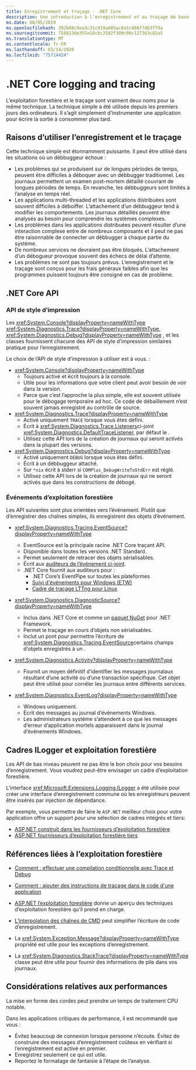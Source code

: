 ```yaml
---
title: Enregistrement et traçage - .NET Core
description: Une introduction à l’enregistrement et au traçage de base de .NET.
ms.date: 08/05/2019
ms.openlocfilehash: 392b88c9ea3c31c919a605ac0a5c886f7d63f79a
ms.sourcegitcommit: 7588136e355e10cbc2582f389c90c127363c02a5
ms.translationtype: MT
ms.contentlocale: fr-FR
ms.lasthandoff: 03/14/2020
ms.locfileid: "75714424"
---
```

# <a name="net-core-logging-and-tracing"></a>.NET Core logging and tracing

L’exploitation forestière et le traçage sont vraiment deux noms pour la même technique. La technique simple a été utilisée depuis les premiers jours des ordinateurs. Il s’agit simplement d’instrumenter une application pour écrire la sortie à consommer plus tard.

## <a name="reasons-to-use-logging-and-tracing"></a>Raisons d’utiliser l’enregistrement et le traçage

Cette technique simple est étonnamment puissante. Il peut être utilisé dans les situations où un débbuggeur échoue :

- Les problèmes qui se produisent sur de longues périodes de temps, peuvent être difficiles à déboquer avec un débbugger traditionnel. Les journaux permettent un examen post-mortem détaillé couvrant de longues périodes de temps. En revanche, les débbuggeurs sont limités à l’analyse en temps réel.
- Les applications multi-threaded et les applications distribuées sont souvent difficiles à déboiffer.  L’attachement d’un débbuggeur tend à modifier les comportements. Les journaux détaillés peuvent être analysés au besoin pour comprendre les systèmes complexes.
- Les problèmes dans les applications distribuées peuvent résulter d’une interaction complexe entre de nombreux composants et il peut ne pas être raisonnable de connecter un débbugger à chaque partie du système.
- De nombreux services ne devraient pas être bloqués. L’attachement d’un débogueur provoque souvent des échecs de délai d’attente.
- Les problèmes ne sont pas toujours prévus. L’enregistrement et le traçage sont conçus pour les frais généraux faibles afin que les programmes puissent toujours être consigné en cas de problème.

## <a name="net-core-apis"></a>.NET Core API

### <a name="print-style-apis"></a>API de style d’impression

Les <xref:System.Console?displayProperty=nameWithType> <xref:System.Diagnostics.Trace?displayProperty=nameWithType>, <xref:System.Diagnostics.Debug?displayProperty=nameWithType> , et les classes fournissent chacune des API de style d’impression similaires pratique pour l’enregistrement.

Le choix de l’API de style d’impression à utiliser est à vous. :

- <xref:System.Console?displayProperty=nameWithType>
  - Toujours activé et écrit toujours à la console.
  - Utile pour les informations que votre client peut avoir besoin de voir dans la version.
  - Parce que c’est l’approche la plus simple, elle est souvent utilisée pour le débogage temporaire ad hoc. Ce code de débaillement n’est souvent jamais enregistré au contrôle de source.
- <xref:System.Diagnostics.Trace?displayProperty=nameWithType>
  - Activé uniquement `TRACE` lorsque vous êtes défini.
  - Écrit à <xref:System.Diagnostics.Trace.Listeners>ci-joint <xref:System.Diagnostics.DefaultTraceListener>, par défaut le .
  - Utilisez cette API lors de la création de journaux qui seront activés dans la plupart des versions.
- <xref:System.Diagnostics.Debug?displayProperty=nameWithType>
  - Activé uniquement `DEBUG` lorsque vous êtes défini.
  - Écrit à un débbuggeur attaché.
  - Sur `*nix` écrit à stderr si `COMPlus_DebugWriteToStdErr` est réglé.
  - Utilisez cette API lors de la création de journaux qui ne seront activés que dans les constructions de débogé.

### <a name="logging-events"></a>Événements d’exploitation forestière

Les API suivantes sont plus orientées vers l’événement. Plutôt que d’enregistrer des chaînes simples, ils enregistrent des objets d’événement.

- <xref:System.Diagnostics.Tracing.EventSource?displayProperty=nameWithType>
  - EventSource est la principale racine .NET Core traçant API.
  - Disponible dans toutes les versions .NET Standard.
  - Permet seulement de retracer des objets sérialisables.
  - Écrit aux [auditeurs de l’événement ci-joint](xref:System.Diagnostics.Tracing.EventListener).
  - .NET Core fournit aux auditeurs pour :
    - .NET Core’s EventPipe sur toutes les plateformes
    - [Suivi d'événements pour Windows (ETW)](/windows/win32/etw/event-tracing-portal)
    - [Cadre de traçage LTTng pour Linux](https://lttng.org/)

- <xref:System.Diagnostics.DiagnosticSource?displayProperty=nameWithType>
  - Inclus dans .NET Core et comme un [paquet NuGet](https://www.nuget.org/packages/System.Diagnostics.DiagnosticSource) pour .NET Framework.
  - Permet le traçage en cours d’objets non sérialisables.
  - Inclut un pont pour permettre l’écriture de <xref:System.Diagnostics.Tracing.EventSource>certains champs d’objets enregistrés à un .

- <xref:System.Diagnostics.Activity?displayProperty=nameWithType>
  - Fournit un moyen définitif d’identifier les messages journalaux résultant d’une activité ou d’une transaction spécifique. Cet objet peut être utilisé pour corréler les journaux entre différents services.

- <xref:System.Diagnostics.EventLog?displayProperty=nameWithType>
  - Windows uniquement.
  - Écrit des messages au journal d’événements Windows.
  - Les administrateurs système s’attendent à ce que les messages d’erreur d’application mortels apparaissent dans le journal d’événements Windows.

## <a name="ilogger-and-logging-frameworks"></a>Cadres ILogger et exploitation forestière

Les API de bas niveau peuvent ne pas être le bon choix pour vos besoins d’enregistrement. Vous voudrez peut-être envisager un cadre d’exploitation forestière.

L’interface <xref:Microsoft.Extensions.Logging.ILogger> a été utilisée pour créer une interface d’enregistrement commune où les enregistreurs peuvent être insérés par injection de dépendance.

Par exemple, vous permettre de faire le `ASP.NET` meilleur choix pour votre application offre un support pour une sélection de cadres intégrés et tiers:

- [ASP.NET construit dans les fournisseurs d’exploitation forestière](/aspnet/core/fundamentals/logging/#built-in-logging-providers)
- [ASP.NET fournisseurs d’exploitation forestière tiers](/aspnet/core/fundamentals/logging/#third-party-logging-providers)

## <a name="logging-related-references"></a>Références liées à l’exploitation forestière

- [Comment : effectuer une compilation conditionnelle avec Trace et Debug](../../framework/debug-trace-profile/how-to-compile-conditionally-with-trace-and-debug.md)

- [Comment : ajouter des instructions de traçage dans le code d'une application](../../framework/debug-trace-profile/how-to-add-trace-statements-to-application-code.md)

- [ASP.NET l’exploitation forestière](/aspnet/core/fundamentals/logging) donne un aperçu des techniques d’exploitation forestière qu’il prend en charge.

- [L’interpolation des chaînes de CMD](../../csharp/language-reference/tokens/interpolated.md) peut simplifier l’écriture de code d’enregistrement.

- La <xref:System.Exception.Message?displayProperty=nameWithType> propriété est utile pour les exceptions d’enregistrement.

- La <xref:System.Diagnostics.StackTrace?displayProperty=nameWithType> classe peut être utile pour fournir des informations de pile dans vos journaux.

## <a name="performance-considerations"></a>Considérations relatives aux performances

La mise en forme des cordes peut prendre un temps de traitement CPU notable.

Dans les applications critiques de performance, il est recommandé que vous :

- Évitez beaucoup de connexion lorsque personne n’écoute. Évitez de construire des messages d’enregistrement coûteux en vérifiant si l’enregistrement est activé en premier.
- Enregistrez seulement ce qui est utile.
- Reportez le formatage de fantaisie à l’étape de l’analyse.
